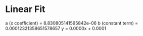 
# Linear Fit

a (x coefficient) = 8.830805141595842e-06
b (constant term) = 0.00012321358651578657
y = 0.0000x + 0.0001
